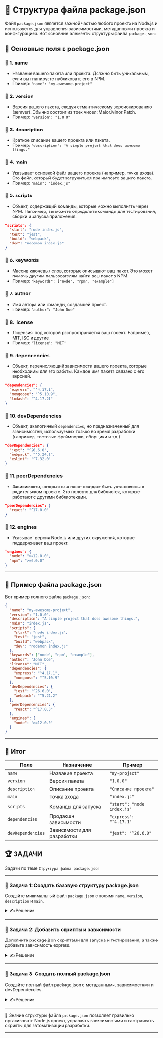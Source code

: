 # 📌 Структура файла package.json

Файл `package.json` является важной частью любого проекта на Node.js и используется для управления зависимостями, метаданными проекта и конфигурацией. Вот основные элементы структуры файла `package.json`:

## 📌 Основные поля в package.json

### 🔹 1. **name**

* Название вашего пакета или проекта. Должно быть уникальным, если вы планируете публиковать его в NPM.
* Пример: `"name": "my-awesome-project"`

### 🔹 2. **version**

* Версия вашего пакета, следуя семантическому версионированию (semver). Обычно состоит из трех чисел: Major.Minor.Patch.
* Пример: `"version": "1.0.0"`

### 🔹 3. **description**

* Краткое описание вашего проекта или пакета.
* Пример: `"description": "A simple project that does awesome things."`

### 🔹 4. **main**

* Указывает основной файл вашего проекта (например, точка входа). Это файл, который будет загружаться при импорте вашего пакета.
* Пример: `"main": "index.js"`

### 🔹 5. **scripts**

* Объект, содержащий команды, которые можно выполнять через NPM. Например, вы можете определить команды для тестирования, сборки и запуска приложения.

```json
"scripts": {
  "start": "node index.js",
  "test": "jest",
  "build": "webpack",
  "dev": "nodemon index.js"
}
```

### 🔹 6. **keywords**

* Массив ключевых слов, которые описывают ваш пакет. Это может помочь другим пользователям найти ваш пакет в NPM.
* Пример: `"keywords": ["node", "npm", "example"]`

### 🔹 7. **author**

* Имя автора или команды, создавшей проект.
* Пример: `"author": "John Doe"`

### 🔹 8. **license**

* Лицензия, под которой распространяется ваш проект. Например, MIT, ISC и другие.
* Пример: `"license": "MIT"`

### 🔹 9. **dependencies**

* Объект, перечисляющий зависимости вашего проекта, которые необходимы для его работы. Каждое имя пакета связано с его версией.

```json
"dependencies": {
  "express": "^4.17.1",
  "mongoose": "^5.10.9",
  "lodash": "^4.17.21"
}
```

### 🔹 10. **devDependencies**

* Объект, аналогичный `dependencies`, но предназначенный для зависимостей, используемых только во время разработки (например, тестовые фреймворки, сборщики и т.д.).

```json
"devDependencies": {
  "jest": "^26.6.0",
  "webpack": "^5.24.2",
  "eslint": "^7.32.0"
}
```

### 🔹 11. **peerDependencies**

* Зависимости, которые ваш пакет ожидает быть установлены в родительском проекте. Это полезно для библиотек, которые работают с другими библиотеками.

```json
"peerDependencies": {
  "react": "^17.0.0"
}
```

### 🔹 12. **engines**

* Указывает версии Node.js или других окружений, которые поддерживает ваш проект.

```json
"engines": {
  "node": ">=12.0.0",
  "npm": ">=6.0.0"
}
```

---

## 📌 Пример файла package.json

Вот пример полного файла `package.json`:

```json
{
  "name": "my-awesome-project",
  "version": "1.0.0",
  "description": "A simple project that does awesome things.",
  "main": "index.js",
  "scripts": {
    "start": "node index.js",
    "test": "jest",
    "build": "webpack",
    "dev": "nodemon index.js"
  },
  "keywords": ["node", "npm", "example"],
  "author": "John Doe",
  "license": "MIT",
  "dependencies": {
    "express": "^4.17.1",
    "mongoose": "^5.10.9"
  },
  "devDependencies": {
    "jest": "^26.6.0",
    "webpack": "^5.24.2"
  },
  "peerDependencies": {
    "react": "^17.0.0"
  },
  "engines": {
    "node": ">=12.0.0"
  }
}
```

---

## 🎯 Итог

| Поле | Назначение | Пример |
|------|------------|--------|
| `name` | Название проекта | `"my-project"` |
| `version` | Версия пакета | `"1.0.0"` |
| `description` | Описание проекта | `"Описание проекта"` |
| `main` | Точка входа | `"index.js"` |
| `scripts` | Команды для запуска | `"start": "node index.js"` |
| `dependencies` | Продакшн зависимости | `"express": "^4.17.1"` |
| `devDependencies` | Зависимости для разработки | `"jest": "^26.6.0"` |

## 🏆 ЗАДАЧИ

Задачи по теме `Структура файла package.json`

---

### 📌 Задача 1: Создать базовую структуру package.json

Создайте минимальный файл `package.json` с полями `name`, `version`, `description` и `main`.

<details>
<summary>✍ Решение</summary>

```json
{
  "name": "my-project",
  "version": "1.0.0",
  "description": "Мой первый проект",
  "main": "index.js"
}
```

Создали базовую структуру с обязательными полями.

</details>

---

### 📌 Задача 2: Добавить скрипты и зависимости

Дополните package.json скриптами для запуска и тестирования, а также добавьте зависимость express.

<details>
<summary>✍ Решение</summary>

```json
{
  "name": "my-project",
  "version": "1.0.0",
  "description": "Мой первый проект",
  "main": "index.js",
  "scripts": {
    "start": "node index.js",
    "test": "jest"
  },
  "dependencies": {
    "express": "^4.17.1"
  }
}
```

Добавили скрипты для запуска и тестирования, а также зависимость express.

</details>

---

### 📌 Задача 3: Создать полный package.json

Создайте полный файл package.json с метаданными, зависимостями и devDependencies.

<details>
<summary>✍ Решение</summary>

```json
{
  "name": "my-web-app",
  "version": "1.0.0",
  "description": "Веб-приложение на Node.js",
  "main": "index.js",
  "scripts": {
    "start": "node index.js",
    "dev": "nodemon index.js",
    "test": "jest",
    "build": "webpack"
  },
  "keywords": ["node", "express", "web"],
  "author": "Ваше имя",
  "license": "MIT",
  "dependencies": {
    "express": "^4.17.1",
    "mongoose": "^5.10.9"
  },
  "devDependencies": {
    "nodemon": "^2.0.12",
    "jest": "^26.6.0",
    "webpack": "^5.24.2"
  },
  "engines": {
    "node": ">=12.0.0"
  }
}
```

Создали полный package.json со всеми необходимыми полями и зависимостями.

</details>

---

🎉 Знание структуры файла `package.json` позволяет правильно организовать Node.js проект, управлять зависимостями и настраивать скрипты для автоматизации разработки.

---
